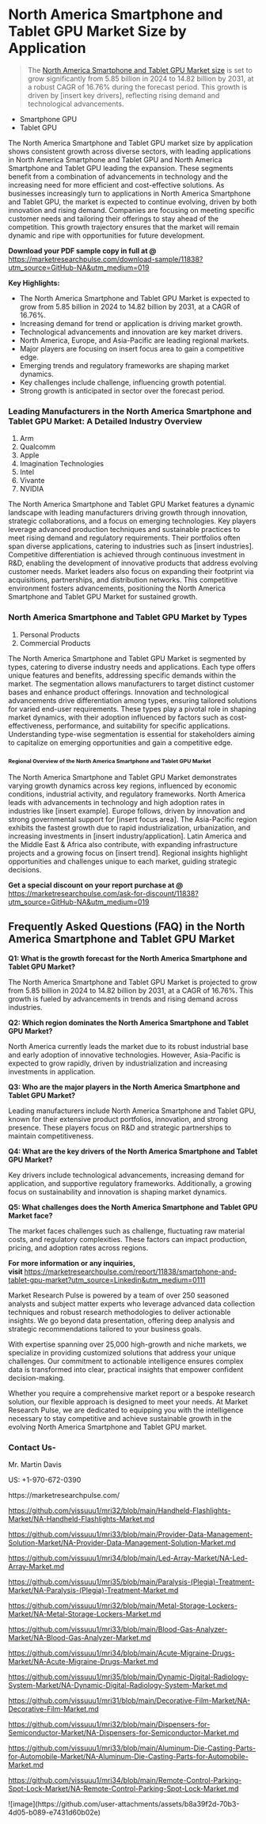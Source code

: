 <h1>North America Smartphone and Tablet GPU Market&nbsp;Size by Application</h1><blockquote><p>The <a href="https://marketresearchpulse.com/download-sample/11838?utm_source=GitHub-NA&amp;utm_medium=019">North America Smartphone and Tablet GPU Market size</a> is set to grow significantly from 5.85 billion in 2024 to 14.82 billion by 2031, at a robust CAGR of 16.76% during the forecast period. This growth is driven by [insert key drivers], reflecting rising demand and technological advancements.</p></blockquote><ul><li>Smartphone GPU<li> Tablet GPU</li></ul><p>The North America Smartphone and Tablet GPU market size by application shows consistent growth across diverse sectors, with leading applications in North America Smartphone and Tablet GPU and North America Smartphone and Tablet GPU leading the expansion. These segments benefit from a combination of advancements in technology and the increasing need for more efficient and cost-effective solutions. As businesses increasingly turn to applications in North America Smartphone and Tablet GPU, the market is expected to continue evolving, driven by both innovation and rising demand. Companies are focusing on meeting specific customer needs and tailoring their offerings to stay ahead of the competition. This growth trajectory ensures that the market will remain dynamic and ripe with opportunities for future development.</p><p><strong>Download your PDF sample copy in full at @ </strong><a href="https://marketresearchpulse.com/download-sample/11838?utm_source=GitHub-NA&amp;utm_medium=019">https://marketresearchpulse.com/download-sample/11838?utm_source=GitHub-NA&amp;utm_medium=019</a></p><p><strong>Key Highlights: </strong></p><ul><li>The North America Smartphone and Tablet GPU Market is expected to grow from 5.85 billion in 2024 to 14.82 billion by 2031, at a CAGR of 16.76%.</li><li>Increasing demand for trend or application is driving market growth.</li><li>Technological advancements and innovation are key market drivers.</li><li>North America, Europe, and Asia-Pacific are leading regional markets.</li><li>Major players are focusing on insert focus area to gain a competitive edge.</li><li>Emerging trends and regulatory frameworks are shaping market dynamics.</li><li>Key challenges include challenge, influencing growth potential.</li><li>Strong growth is anticipated in sector over the forecast period.</li></ul><h3>Leading Manufacturers in the North America Smartphone and Tablet GPU Market: A Detailed Industry Overview</h3><ol><li>Arm</li><li>Qualcomm</li><li>Apple</li><li>Imagination Technologies</li><li>Intel</li><li>Vivante</li><li>NVIDIA</li></ol><div class="flex max-w-full flex-col flex-grow"><div class="min-h-8 text-message flex w-full flex-col items-end gap-2 whitespace-normal break-words [.text-message+&amp;]:mt-5" dir="auto" data-message-author-role="assistant" data-message-id="fd8432e4-4910-450d-b182-61b7bfb0a01f" data-message-model-slug="gpt-4o"><div class="flex w-full flex-col gap-1 empty:hidden first:pt-[3px]"><div class="markdown prose w-full break-words dark:prose-invert light"><p>The North America Smartphone and Tablet GPU Market features a dynamic landscape with leading manufacturers driving growth through innovation, strategic collaborations, and a focus on emerging technologies. Key players leverage advanced production techniques and sustainable practices to meet rising demand and regulatory requirements. Their portfolios often span diverse applications, catering to industries such as [insert industries]. Competitive differentiation is achieved through continuous investment in R&amp;D, enabling the development of innovative products that address evolving customer needs. Market leaders also focus on expanding their footprint via acquisitions, partnerships, and distribution networks. This competitive environment fosters advancements, positioning the North America Smartphone and Tablet GPU Market for sustained growth.</p></div></div></div></div><h3>North America Smartphone and Tablet GPU Market by Types</h3><ol><li>Personal Products<li> Commercial Products</li></ol><div class="flex max-w-full flex-col flex-grow"><div class="min-h-8 text-message flex w-full flex-col items-end gap-2 whitespace-normal break-words [.text-message+&amp;]:mt-5" dir="auto" data-message-author-role="assistant" data-message-id="084470be-0bb7-4664-bddf-5156b4f41249" data-message-model-slug="gpt-4o-mini"><div class="flex w-full flex-col gap-1 empty:hidden first:pt-[3px]"><div class="markdown prose w-full break-words dark:prose-invert light"><p>The North America Smartphone and Tablet GPU Market is segmented by types, catering to diverse industry needs and applications. Each type offers unique features and benefits, addressing specific demands within the market. The segmentation allows manufacturers to target distinct customer bases and enhance product offerings. Innovation and technological advancements drive differentiation among types, ensuring tailored solutions for varied end-user requirements. These types play a pivotal role in shaping market dynamics, with their adoption influenced by factors such as cost-effectiveness, performance, and suitability for specific applications. Understanding type-wise segmentation is essential for stakeholders aiming to capitalize on emerging opportunities and gain a competitive edge.</p></div></div></div></div><h3><span style="font-size: 11px;">Regional Overview of the North America Smartphone and Tablet GPU Market</span></h3><div class="flex max-w-full flex-col flex-grow"><div class="min-h-8 text-message flex w-full flex-col items-end gap-2 whitespace-normal break-words [.text-message+&amp;]:mt-5" dir="auto" data-message-author-role="assistant" data-message-id="e9038762-ce64-4e30-91c9-9bd413514231" data-message-model-slug="gpt-4o-mini"><div class="flex w-full flex-col gap-1 empty:hidden first:pt-[3px]"><div class="markdown prose w-full break-words dark:prose-invert light"><p>The North America Smartphone and Tablet GPU Market demonstrates varying growth dynamics across key regions, influenced by economic conditions, industrial activity, and regulatory frameworks. North America leads with advancements in technology and high adoption rates in industries like [insert example]. Europe follows, driven by innovation and strong governmental support for [insert focus area]. The Asia-Pacific region exhibits the fastest growth due to rapid industrialization, urbanization, and increasing investments in [insert industry/application]. Latin America and the Middle East &amp; Africa also contribute, with expanding infrastructure projects and a growing focus on [insert trend]. Regional insights highlight opportunities and challenges unique to each market, guiding strategic decisions.</p></div></div></div></div><p><strong>Get a special discount on your report purchase at @ </strong><a href="https://marketresearchpulse.com/ask-for-discount/11838?utm_source=GitHub-NA&amp;utm_medium=019">https://marketresearchpulse.com/ask-for-discount/11838?utm_source=GitHub-NA&amp;utm_medium=019</a></p><h2>Frequently Asked Questions (FAQ) in the North America Smartphone and Tablet GPU Market</h2><p><strong>Q1: What is the growth forecast for the North America Smartphone and Tablet GPU Market?</strong></p><p>The North America Smartphone and Tablet GPU Market is projected to grow from 5.85 billion in 2024 to 14.82 billion by 2031, at a CAGR of 16.76%. This growth is fueled by advancements in trends and rising demand across industries.</p><p><strong>Q2: Which region dominates the North America Smartphone and Tablet GPU Market?</strong></p><p>North America currently leads the market due to its robust industrial base and early adoption of innovative technologies. However, Asia-Pacific is expected to grow rapidly, driven by industrialization and increasing investments in application.</p><p><strong>Q3: Who are the major players in the North America Smartphone and Tablet GPU Market?</strong></p><p>Leading manufacturers include North America Smartphone and Tablet GPU, known for their extensive product portfolios, innovation, and strong presence. These players focus on R&amp;D and strategic partnerships to maintain competitiveness.</p><p><strong>Q4: What are the key drivers of the North America Smartphone and Tablet GPU Market?</strong></p><p>Key drivers include technological advancements, increasing demand for application, and supportive regulatory frameworks. Additionally, a growing focus on sustainability and innovation is shaping market dynamics.</p><p><strong>Q5: What challenges does the North America Smartphone and Tablet GPU Market face?</strong></p><p>The market faces challenges such as challenge, fluctuating raw material costs, and regulatory complexities. These factors can impact production, pricing, and adoption rates across regions.</p><p><strong>For more information or any inquiries, visit&nbsp;</strong><a href="https://marketresearchpulse.com/report/11838/smartphone-and-tablet-gpu-market?utm_source=Linkedin&utm_medium=0111">https://marketresearchpulse.com/report/11838/smartphone-and-tablet-gpu-market?utm_source=Linkedin&utm_medium=0111</a></p><p>Market Research Pulse is powered by a team of over 250 seasoned analysts and subject matter experts who leverage advanced data collection techniques and robust research methodologies to deliver actionable insights. We go beyond data presentation, offering deep analysis and strategic recommendations tailored to your business goals.</p><p>With expertise spanning over 25,000 high-growth and niche markets, we specialize in providing customized solutions that address your unique challenges. Our commitment to actionable intelligence ensures complex data is transformed into clear, practical insights that empower confident decision-making.</p><p>Whether you require a comprehensive market report or a bespoke research solution, our flexible approach is designed to meet your needs. At Market Research Pulse, we are dedicated to equipping you with the intelligence necessary to stay competitive and achieve sustainable growth in the evolving North America Smartphone and Tablet GPU market.</p><h3><strong>Contact Us-</strong></h3><p>Mr. Martin Davis</p><p>US: +1-970-672-0390</p><p>https://marketresearchpulse.com/</p><p><a href="https://github.com/vissuuu1/mri32/blob/main/Handheld-Flashlights-Market/NA-Handheld-Flashlights-Market.md">https://github.com/vissuuu1/mri32/blob/main/Handheld-Flashlights-Market/NA-Handheld-Flashlights-Market.md</a></p><p><a href="https://github.com/vissuuu1/mri33/blob/main/Provider-Data-Management-Solution-Market/NA-Provider-Data-Management-Solution-Market.md">https://github.com/vissuuu1/mri33/blob/main/Provider-Data-Management-Solution-Market/NA-Provider-Data-Management-Solution-Market.md</a></p><p><a href="https://github.com/vissuuu1/mri34/blob/main/Led-Array-Market/NA-Led-Array-Market.md">https://github.com/vissuuu1/mri34/blob/main/Led-Array-Market/NA-Led-Array-Market.md</a></p><p><a href="https://github.com/vissuuu1/mri35/blob/main/Paralysis-(Plegia)-Treatment-Market/NA-Paralysis-(Plegia)-Treatment-Market.md">https://github.com/vissuuu1/mri35/blob/main/Paralysis-(Plegia)-Treatment-Market/NA-Paralysis-(Plegia)-Treatment-Market.md</a></p><p><a href="https://github.com/vissuuu1/mri32/blob/main/Metal-Storage-Lockers-Market/NA-Metal-Storage-Lockers-Market.md">https://github.com/vissuuu1/mri32/blob/main/Metal-Storage-Lockers-Market/NA-Metal-Storage-Lockers-Market.md</a></p><p><a href="https://github.com/vissuuu1/mri33/blob/main/Blood-Gas-Analyzer-Market/NA-Blood-Gas-Analyzer-Market.md">https://github.com/vissuuu1/mri33/blob/main/Blood-Gas-Analyzer-Market/NA-Blood-Gas-Analyzer-Market.md</a></p><p><a href="https://github.com/vissuuu1/mri34/blob/main/Acute-Migraine-Drugs-Market/NA-Acute-Migraine-Drugs-Market.md">https://github.com/vissuuu1/mri34/blob/main/Acute-Migraine-Drugs-Market/NA-Acute-Migraine-Drugs-Market.md</a></p><p><a href="https://github.com/vissuuu1/mri35/blob/main/Dynamic-Digital-Radiology-System-Market/NA-Dynamic-Digital-Radiology-System-Market.md">https://github.com/vissuuu1/mri35/blob/main/Dynamic-Digital-Radiology-System-Market/NA-Dynamic-Digital-Radiology-System-Market.md</a></p><p><a href="https://github.com/vissuuu1/mri31/blob/main/Decorative-Film-Market/NA-Decorative-Film-Market.md">https://github.com/vissuuu1/mri31/blob/main/Decorative-Film-Market/NA-Decorative-Film-Market.md</a></p><p><a href="https://github.com/vissuuu1/mri32/blob/main/Dispensers-for-Semiconductor-Market/NA-Dispensers-for-Semiconductor-Market.md">https://github.com/vissuuu1/mri32/blob/main/Dispensers-for-Semiconductor-Market/NA-Dispensers-for-Semiconductor-Market.md</a></p><p><a href="https://github.com/vissuuu1/mri33/blob/main/Aluminum-Die-Casting-Parts-for-Automobile-Market/NA-Aluminum-Die-Casting-Parts-for-Automobile-Market.md">https://github.com/vissuuu1/mri33/blob/main/Aluminum-Die-Casting-Parts-for-Automobile-Market/NA-Aluminum-Die-Casting-Parts-for-Automobile-Market.md</a></p><p><a href="https://github.com/vissuuu1/mri34/blob/main/Remote-Control-Parking-Spot-Lock-Market/NA-Remote-Control-Parking-Spot-Lock-Market.md">https://github.com/vissuuu1/mri34/blob/main/Remote-Control-Parking-Spot-Lock-Market/NA-Remote-Control-Parking-Spot-Lock-Market.md</a></p>
![image](https://github.com/user-attachments/assets/b8a39f2d-70b3-4d05-b089-e7431d60b02e)
